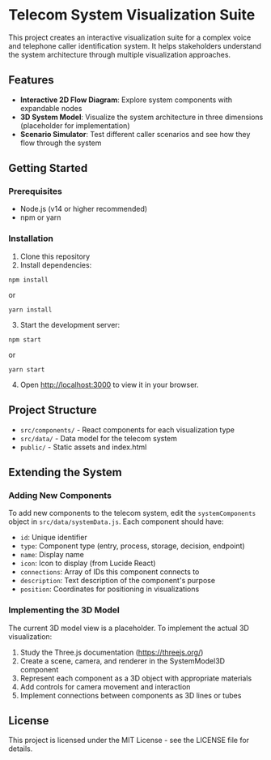 # Telecom System Visualization Suite

This project creates an interactive visualization suite for a complex voice and telephone caller identification system. It helps stakeholders understand the system architecture through multiple visualization approaches.

## Features

- **Interactive 2D Flow Diagram**: Explore system components with expandable nodes
- **3D System Model**: Visualize the system architecture in three dimensions (placeholder for implementation)
- **Scenario Simulator**: Test different caller scenarios and see how they flow through the system

## Getting Started

### Prerequisites

- Node.js (v14 or higher recommended)
- npm or yarn

### Installation

1. Clone this repository
2. Install dependencies:
```
npm install
```
or
```
yarn install
```

3. Start the development server:
```
npm start
```
or
```
yarn start
```

4. Open [http://localhost:3000](http://localhost:3000) to view it in your browser.

## Project Structure

- `src/components/` - React components for each visualization type
- `src/data/` - Data model for the telecom system
- `public/` - Static assets and index.html

## Extending the System

### Adding New Components

To add new components to the telecom system, edit the `systemComponents` object in `src/data/systemData.js`. Each component should have:

- `id`: Unique identifier
- `type`: Component type (entry, process, storage, decision, endpoint)
- `name`: Display name
- `icon`: Icon to display (from Lucide React)
- `connections`: Array of IDs this component connects to
- `description`: Text description of the component's purpose
- `position`: Coordinates for positioning in visualizations

### Implementing the 3D Model

The current 3D model view is a placeholder. To implement the actual 3D visualization:

1. Study the Three.js documentation (https://threejs.org/)
2. Create a scene, camera, and renderer in the SystemModel3D component
3. Represent each component as a 3D object with appropriate materials
4. Add controls for camera movement and interaction
5. Implement connections between components as 3D lines or tubes

## License

This project is licensed under the MIT License - see the LICENSE file for details.

